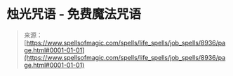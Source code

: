<!--yml

category: 未分类

date: 2024-06-12 18:44:35

-->

# 烛光咒语 - 免费魔法咒语

> 来源：[https://www.spellsofmagic.com/spells/life_spells/job_spells/8936/page.html#0001-01-01](https://www.spellsofmagic.com/spells/life_spells/job_spells/8936/page.html#0001-01-01)
